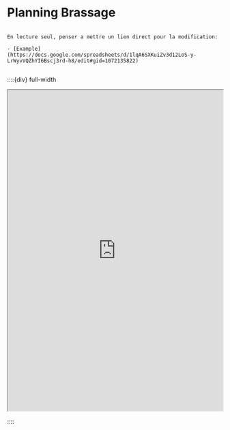 # Planning Brassage

```{note}

En lecture seul, penser a mettre un lien direct pour la modification:

- [Example](https://docs.google.com/spreadsheets/d/1lqA6SXKuiZv3d12LoS-y-LrWyvVQZhYI6Bscj3rd-h8/edit#gid=1072135822)


```

::::{div} full-width

<iframe src="https://docs.google.com/spreadsheets/d/e/2PACX-1vR51X3qVK9mULdfCYBzZ2Fj9bm4ueMqTIUbOOTDztiVF8g-rhBGGznNmKz1jTapRsrnquZRKlHVpS35/pubhtml?widget=true&amp;headers=false" width=100% height=750px ></iframe>


::::




